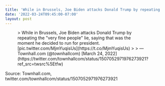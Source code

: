 ```yaml
---
title: 'While in Brussels, Joe Biden attacks Donald Trump by repeating the ‘very fine people’ lie, saying that was the moment he decided to run for president.'
date: '2022-03-24T09:45:00-07:00'
layout: post
---
```


<figure class="wp-block-embed is-type-rich is-provider-twitter wp-block-embed-twitter"><div class="wp-block-embed__wrapper">> While in Brussels, Joe Biden attacks Donald Trump by repeating the "very fine people" lie, saying that was the moment he decided to run for president. [pic.twitter.com/MjmYuqisUs](https://t.co/MjmYuqisUs)
> 
> — Townhall.com (@townhallcom) [March 24, 2022](https://twitter.com/townhallcom/status/1507052971976273921?ref_src=twsrc%5Etfw)

<script async="" charset="utf-8" src="https://platform.twitter.com/widgets.js"></script></div></figure>Source: Townhall.com, twitter.com/townhallcom/status/1507052971976273921